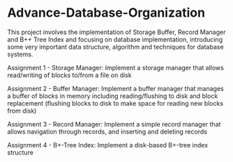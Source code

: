 # Advance-Database-Organization

This project involves the implementation of Storage Buffer, Record Manager and B++ Tree Index and focusing on database implementation, introducing some very important data structure, algorithm and techniques for database systems.

Assignment 1 - Storage Manager: Implement a storage manager that allows read/writing of blocks to/from a file on disk

Assignment 2 - Buffer Manager: Implement a buffer manager that manages a buffer of blocks in memory including reading/flushing to disk and block replacement (flushing blocks to disk to make space for reading new blocks from disk)

Assignment 3 - Record Manager: Implement a simple record manager that allows navigation through records, and inserting and deleting records

Assignment 4 - B+-Tree Index: Implement a disk-based B+-tree index structure
